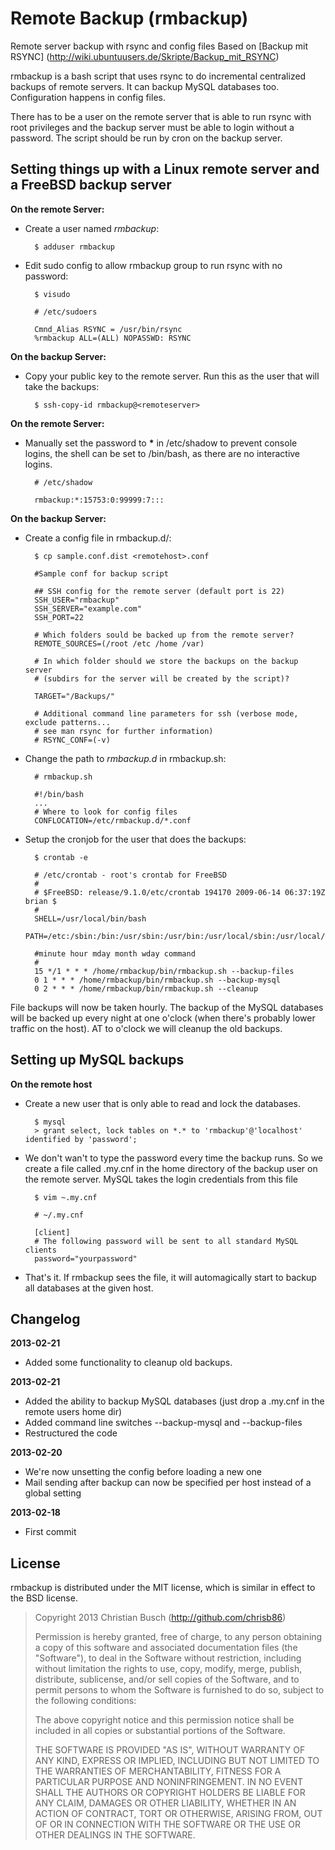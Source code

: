 # Remote Backup (rmbackup)

Remote server backup with rsync and config files
Based on [Backup mit RSYNC] (http://wiki.ubuntuusers.de/Skripte/Backup_mit_RSYNC)

rmbackup is a bash script that uses rsync to do incremental centralized backups of remote servers. It can backup MySQL databases too. Configuration happens in config files.

There has to be a user on the remote server that is able to run rsync with root privileges and the backup server must be able to login without a password. The script should be run by cron on the backup server.

## Setting things up with a Linux remote server and a FreeBSD backup server
**On the remote Server:**

- Create a user named _rmbackup_:
	
		$ adduser rmbackup

- Edit sudo config to allow rmbackup group to run rsync with no password:
	
		$ visudo

		# /etc/sudoers

		Cmnd_Alias RSYNC = /usr/bin/rsync
		%rmbackup ALL=(ALL) NOPASSWD: RSYNC

**On the backup Server:**

- Copy your public key to the remote server. Run this as the user that will take the backups:
	
		$ ssh-copy-id rmbackup@<remoteserver>

**On the remote Server:**

- Manually set the password to **\*** in /etc/shadow to prevent console logins, the shell can be set to /bin/bash, as there are no interactive logins.

		# /etc/shadow

		rmbackup:*:15753:0:99999:7:::

**On the backup Server:**

- Create a config file in rmbackup.d/:

		$ cp sample.conf.dist <remotehost>.conf

		#Sample conf for backup script
		
		## SSH config for the remote server (default port is 22)
		SSH_USER="rmbackup"
		SSH_SERVER="example.com"
		SSH_PORT=22
		
		# Which folders sould be backed up from the remote server?
		REMOTE_SOURCES=(/root /etc /home /var)
		
		# In which folder should we store the backups on the backup server 
		# (subdirs for the server will be created by the script)?
		
		TARGET="/Backups/"
		
		# Additional command line parameters for ssh (verbose mode, exclude patterns...
		# see man rsync for further information)
		# RSYNC_CONF=(-v)
		
- Change the path to _rmbackup.d_ in rmbackup.sh:

		# rmbackup.sh
		
		#!/bin/bash
		...		
		# Where to look for config files
		CONFLOCATION=/etc/rmbackup.d/*.conf

- Setup the cronjob for the user that does the backups:

		$ crontab -e

		# /etc/crontab - root's crontab for FreeBSD
		#
		# $FreeBSD: release/9.1.0/etc/crontab 194170 2009-06-14 06:37:19Z brian $
		#
		SHELL=/usr/local/bin/bash
		PATH=/etc:/sbin:/bin:/usr/sbin:/usr/bin:/usr/local/sbin:/usr/local/bin:/root
  		
		#minute hour mday month wday command
		#
		15 */1 * * * /home/rmbackup/bin/rmbackup.sh --backup-files
		0 1 * * * /home/rmbackup/bin/rmbackup.sh --backup-mysql
		0 2 * * * /home/rmbackup/bin/rmbackup.sh --cleanup

File backups will now be taken hourly. The backup of the MySQL databases will be backed up every night at one o'clock (when there's probably lower traffic on the host). AT to o'clock we will cleanup the old backups.

## Setting up MySQL backups

**On the remote host**

- Create a new user that is only able to read and lock the databases.

		$ mysql
		> grant select, lock tables on *.* to 'rmbackup'@'localhost' identified by 'password';

- We don't wan't to type the password every time the backup runs. So we create a file called .my.cnf in the home directory of the backup user on the remote server. MySQL takes the login credentials from this file


		$ vim ~.my.cnf

		# ~/.my.cnf
		
		[client]
		# The following password will be sent to all standard MySQL clients
		password="yourpassword"

- That's it. If rmbackup sees the file, it will automagically start to backup all databases at the given host.


## Changelog

**2013-02-21**

- Added some functionality to cleanup old backups.

**2013-02-21**

- Added the ability to backup MySQL databases (just drop a .my.cnf in the remote users home dir)
- Added command line switches --backup-mysql and --backup-files
- Restructured the code

**2013-02-20**

 - We're now unsetting the config before loading a new one
 - Mail sending after backup can now be specified per host instead of a global setting

**2013-02-18**

- First commit

## License

rmbackup is distributed under the MIT license, which is similar in effect to the BSD license.

> Copyright 2013 Christian Busch (http://github.com/chrisb86)
> 
> Permission is hereby granted, free of charge, to any person obtaining a copy of this software and associated documentation files (the "Software"), to deal in the Software without restriction, including without limitation the rights to use, copy, modify, merge, publish, distribute, sublicense, and/or sell copies of the Software, and to permit persons to whom the Software is furnished to do so, subject to the following conditions:
> 
> The above copyright notice and this permission notice shall be included in all copies or substantial portions of the Software.
> 
> THE SOFTWARE IS PROVIDED "AS IS", WITHOUT WARRANTY OF ANY KIND, EXPRESS OR IMPLIED, INCLUDING BUT NOT LIMITED TO THE WARRANTIES OF MERCHANTABILITY, FITNESS FOR A PARTICULAR PURPOSE AND NONINFRINGEMENT. IN NO EVENT SHALL THE AUTHORS OR COPYRIGHT HOLDERS BE LIABLE FOR ANY CLAIM, DAMAGES OR OTHER LIABILITY, WHETHER IN AN ACTION OF CONTRACT, TORT OR OTHERWISE, ARISING FROM, OUT OF OR IN CONNECTION WITH THE SOFTWARE OR THE USE OR OTHER DEALINGS IN THE SOFTWARE.